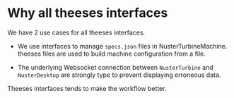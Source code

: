# Why all theeses interfaces

We have 2 use cases for all theeses interfaces.

- We use interfaces to manage `specs.json` files in NusterTurbineMachine. theeses files are used to build machine configuration from a file.

- The underlying Websocket connection between `NusterTurbine` and `NusterDesktop` are strongly type to prevent displaying erroneous data.

Theeses interfaces tends to make the workflow better.

